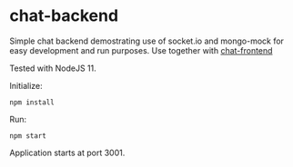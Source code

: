 # chat-backend

Simple chat backend demostrating use of socket.io and mongo-mock for easy development and run purposes.
Use together with [chat-frontend](https://github.com/spahvenn/chat-frontend)

Tested with NodeJS 11.

Initialize:
```
npm install
```

Run:
```
npm start
```

Application starts at port 3001.
